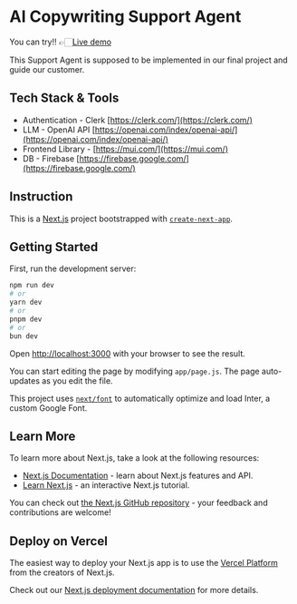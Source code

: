 # AI Copywriting Support Agent
You can try!! 👉🏻[Live demo](http://ec2-3-27-244-151.ap-southeast-2.compute.amazonaws.com/)

This Support Agent is supposed to be implemented in our final project and guide our customer.

## Tech Stack & Tools
- Authentication - Clerk [https://clerk.com/](https://clerk.com/)
- LLM - OpenAI API [https://openai.com/index/openai-api/](https://openai.com/index/openai-api/)
- Frontend Library - [https://mui.com/](https://mui.com/)
- DB - Firebase [https://firebase.google.com/](https://firebase.google.com/)

## Instruction

This is a [Next.js](https://nextjs.org/) project bootstrapped with [`create-next-app`](https://github.com/vercel/next.js/tree/canary/packages/create-next-app).

## Getting Started

First, run the development server:

```bash
npm run dev
# or
yarn dev
# or
pnpm dev
# or
bun dev
```

Open [http://localhost:3000](http://localhost:3000) with your browser to see the result.

You can start editing the page by modifying `app/page.js`. The page auto-updates as you edit the file.

This project uses [`next/font`](https://nextjs.org/docs/basic-features/font-optimization) to automatically optimize and load Inter, a custom Google Font.

## Learn More

To learn more about Next.js, take a look at the following resources:

- [Next.js Documentation](https://nextjs.org/docs) - learn about Next.js features and API.
- [Learn Next.js](https://nextjs.org/learn) - an interactive Next.js tutorial.

You can check out [the Next.js GitHub repository](https://github.com/vercel/next.js/) - your feedback and contributions are welcome!

## Deploy on Vercel

The easiest way to deploy your Next.js app is to use the [Vercel Platform](https://vercel.com/new?utm_medium=default-template&filter=next.js&utm_source=create-next-app&utm_campaign=create-next-app-readme) from the creators of Next.js.

Check out our [Next.js deployment documentation](https://nextjs.org/docs/deployment) for more details.
